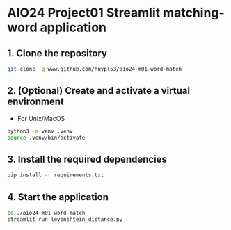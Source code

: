 # AIO24 Project01 Streamlit matching-word application
## 1. Clone the repository
```bash
git clone -q www.github.com/huypl53/aio24-m01-word-match
```
## 2. (Optional) Create and activate a virtual environment

* For Unix/MacOS
```bash
python3 -m venv .venv
source .venv/bin/activate
```

## 3. Install the required dependencies
```bash
pip install -r requirements.txt
```

## 4. Start the application
```bash
cd ./aio24-m01-word-match
streamlit run levenshtein_distance.py
```

